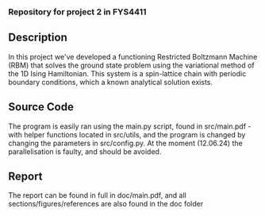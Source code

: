 ### Repository for project 2 in FYS4411

## Description
In this project we've developed a functioning Restricted Boltzmann Machine (RBM) that solves the ground state problem using the variational method
of the 1D Ising Hamiltonian. This system is a spin-lattice chain with periodic boundary conditions, which a known analytical solution exists.

## Source Code
The program is easily ran using the main.py script, found in src/main.pdf - with helper functions located in src/utils, and the program is changed by changing the parameters in src/config.py. At the moment (12.06.24) the parallelisation is faulty, and should be avoided.

## Report
The report can be found in full in doc/main.pdf, and all sections/figures/references are also found in the doc folder
